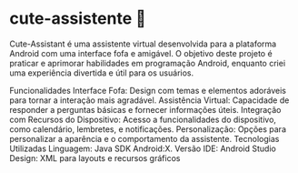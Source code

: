 # cute-assistente 🌸

 Cute-Assistant é uma assistente virtual desenvolvida para a plataforma Android com uma interface fofa e amigável.
O objetivo deste projeto é praticar e aprimorar habilidades em programação Android, enquanto criei uma experiência divertida e útil para os usuários.

Funcionalidades
Interface Fofa: Design com temas e elementos adoráveis para tornar a interação mais agradável.
Assistência Virtual: Capacidade de responder a perguntas básicas e fornecer informações úteis.
Integração com Recursos do Dispositivo: Acesso a funcionalidades do dispositivo, como calendário, lembretes, e notificações.
Personalização: Opções para personalizar a aparência e o comportamento da assistente.
Tecnologias Utilizadas
Linguagem: Java
SDK Android:X. Versão 
IDE: Android Studio
Design: XML para layouts e recursos gráficos
